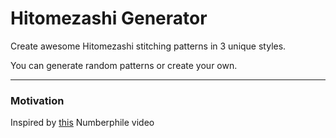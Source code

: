 # Hitomezashi Generator

<!-- () -->

Create awesome Hitomezashi stitching patterns in 3 unique styles.

You can generate random patterns or create your own.
- - -
### Motivation
Inspired by [this](https://www.youtube.com/watch?v=JbfhzlMk2eY) Numberphile video